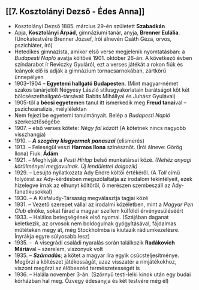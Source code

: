 ## [[7. Kosztolányi Dezső - Édes Anna]]

- Kosztolányi Dezső 1885. március 29-én született **Szabadkán**
- Apja, **Kosztolányi Árpád**, gimnáziumi tanár, anyja, **Brenner Eulália**. (Unokatestvére Brenner József, írói álnevén Csáth Géza, orvos, pszichiáter, író)
- Hetedikes gimnazista, amikor első verse megjelenik nyomtatásban: a _Budapesti Napló_ avatja költővé 1901. október 26-án. A következő évben színdarabot ír Reviczky Gyuláról, ezt a verses játékát a rokon fiúk és leányok elő is adják a gimnázium tornacsarnokában, zártkörű ünnepélyen
- 1903–1904 – **Egyetemi hallgató Budapesten**. (Mint magyar-német szakos tanárjelölt Négyesy László stílusgyakorlatain barátságot köt két bölcsészethallgató-társával: Babits Mihállyal és Juhász Gyulával)
- 1905-től a **bécsi egyetem**en tanul itt ismerkedik meg **Freud tanai**val – pszichoanalízis, mélylélektan
- Nem fejezi be egyetemi tanulmányait. Belép a _Budapesti Napló_ szerkesztőségébe
- 1907\. – első verses kötete: _Négy fal között_ (A kötetnek nincs nagyobb visszhangja)
- 1910\. – **_A szegény kisgyermek panaszai_** (elismerés)
- 1913\. – Feleségül veszi **Harmos Ilona** színésznőt. (Írói álneve: Görög Ilona) Fiuk: **Ádám**
- 1921\. – Meghívják a _Pesti Hírlap_ belső munkatársai közé. _(Nehéz anyagi körülményei megjavulnak. Új lendülettel dolgozik)_
- 1929\. – Lesújtó nyilatkozata Ady Endre költői értékéről. (A _Toll_ című folyóirat az Ady-kérdésben megszólaltatja az irodalom tekintélyeit, ezek hízelegve írnak az elhunyt költőről, ő merészen szembeszáll az Ady-fanatikusokkal)
- 1930\. – A Kisfaludy-Társaság megválasztja tagjai közé
- 1931\. – Vezető szerepet vállal az irodalmi közéletben, mint a _Magyar Pen Club_ elnöke, sokat fárad a magyar szellem külföldi érvényesüléséért
- 1933\. – Halálos betegségének első nyomai. (Szájában daganat keletkezik, az orvosok nem boldogulnak gyógyításával, fájdalmas műtéteken megy át, még Stockholmba is kiutazik rádiumkezelésre. Ínyrákja egyre súlyosabb lesz)
- 1935\. –  A visegrádi családi nyaralás során találkozik **Radákovich Máriá**val – szerelem, viszonyuk volt
- 1935\. – **_Számadás_**; a kötet a magyar líra egyik csúcsteljesítménye. Megőrzi a költészet játékosságát, azaz visszatér a rímjátékokhoz, viszont megőrzi az élőbeszéd természetességét is
- 1936\. – Halála november 3-án. (Szörnyű testi-lelki kínok után egy budai kórházban hal meg. Özvegy édesanyja és két testvére még él)